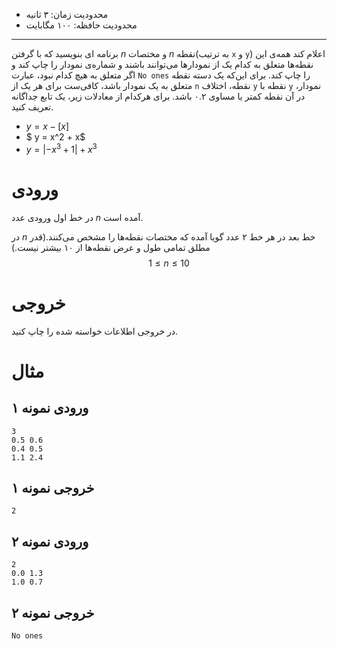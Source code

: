 + محدودیت زمان: ۳ ثانیه
+ محدودیت حافظه: ۱۰۰ مگابایت

----------
برنامه ای بنویسید که با گرفتن $n$ و مختصات $n$ نقطه‌(به ترتیب `x` و `y`) اعلام کند همه‌ی این نقطه‌ها متعلق به کدام یک از نمودارها می‌توانند باشند و شماره‌ی نمودار را چاپ کند و اگر متعلق به هیچ کدام نبود، عبارت `No ones` را چاپ کند. برای این‌که یک دسته نقطه متعلق به یک نمودار باشد، کافی‌ست برای هر یک از `n` نقطه، اختلاف `y` نقطه با `y` نمودار، در آن نقطه کمتر یا مساوی ۰.۲ باشد. برای هرکدام از معادلات زیر، یک تابع جداگانه تعریف کنید.

+ $y = x - [x]$
+ $ y = x^2 + x$
+ $y = |-x^3 + 1| + x^3$

# ورودی
در خط اول ورودی عدد $n$ آمده است.

در $n$ خط بعد در هر خط ۲ عدد گویا آمده که مختصات نقطه‌ها را مشخص می‌کنند.(قدر مطلق تمامی طول و عرض نقطه‌ها از ۱۰ بیشتر نیست.)
$$1 \leq n \leq 10$$

# خروجی
در خروجی اطلاعات خواسته شده را چاپ کنید. 

# مثال
## ورودی نمونه ۱
```
3
0.5 0.6
0.4 0.5
1.1 2.4
```

## خروجی نمونه ۱

```
2
```

## ورودی نمونه ۲

```
2
0.0 1.3
1.0 0.7
```

## خروجی نمونه ۲

```
No ones
```